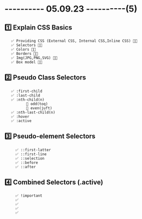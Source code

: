 # ---------- 05.09.23 ----------(5)

## 1️⃣ Explain CSS Basics

       ✅ Providing CSS (External CSS, Internal CSS,Inline CSS) 👍🏻
       ✅ Selectors 👍🏻
       ✅ Colors 👍🏻
       ✅ Borders 👍🏻
       ✅ Img(JPG,PNG,SVG) 👍🏻
       ✅ Box model 👍🏻

## 2️⃣ Pseudo Class Selectors

       ✅ :first-child 
       ✅ :last-child 
       ✅ :nth-child(n)
              🎁 odd(toq)
              🎁 even(juft)
       ✅ :nth-last-child(n)
       ✅ :hover
       ✅ :active

## 3️⃣ Pseudo-element Selectors

         ✅ ::first-latter
         ✅ ::first-line
         ✅ ::selection
         ✅ ::before
         ✅ ::after

## 4️⃣ Combined Selectors (.active)

         ✅ !important  
         ✅ 
         ✅ 
         ✅ 
         ✅ 

